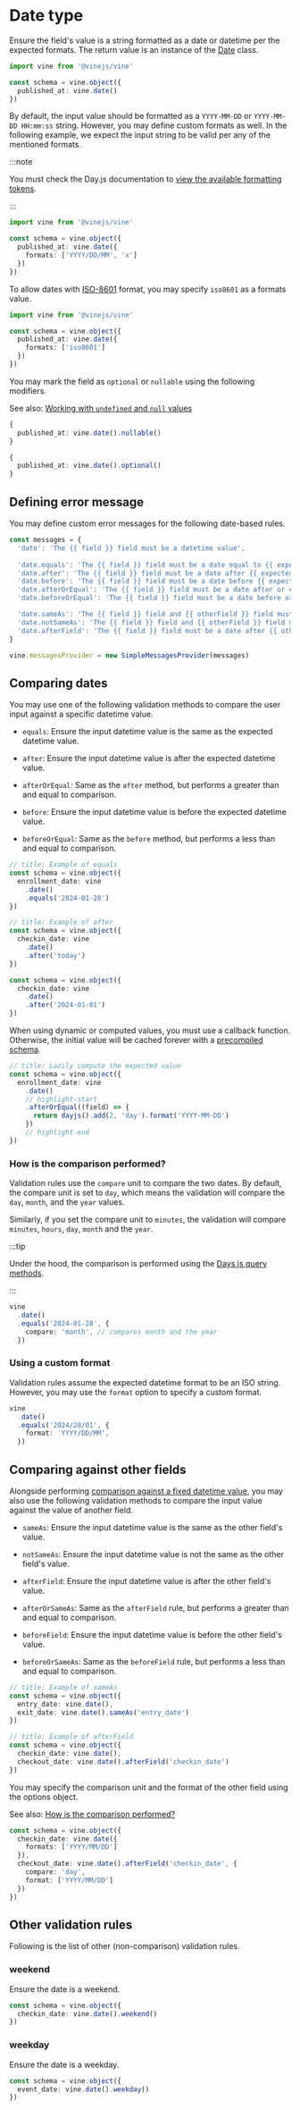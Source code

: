 # Date type

Ensure the field's value is a string formatted as a date or datetime per the expected formats. The return value is an instance of the [Date](https://developer.mozilla.org/en-US/docs/Web/JavaScript/Reference/Global_Objects/Date) class.

```ts
import vine from '@vinejs/vine'

const schema = vine.object({
  published_at: vine.date()
})
```

By default, the input value should be formatted as a `YYYY-MM-DD` or `YYYY-MM-DD HH:mm:ss` string. However, you may define custom formats as well. In the following example, we expect the input string to be valid per any of the mentioned formats.

:::note

You must check the Day.js documentation to [view the available formatting tokens](https://day.js.org/docs/en/parse/string-format#list-of-all-available-parsing-tokens).

:::

```ts
import vine from '@vinejs/vine'

const schema = vine.object({
  published_at: vine.date({
    formats: ['YYYY/DD/MM', 'x']
  })
})
```

To allow dates with [ISO-8601](https://en.wikipedia.org/wiki/ISO_8601) format, you may specify `iso8601` as a formats value.

```ts
import vine from '@vinejs/vine'

const schema = vine.object({
  published_at: vine.date({
    formats: ['iso8601']
  })
})
```

You may mark the field as `optional` or `nullable` using the following modifiers.

See also: [Working with `undefined` and `null` values](../guides/schema_101.md#nullable-and-optional-modifiers)

```ts
{
  published_at: vine.date().nullable()
}
```

```ts
{
  published_at: vine.date().optional()
}
```


## Defining error message
You may define custom error messages for the following date-based rules.

```ts
const messages = {
  'date': 'The {{ field }} field must be a datetime value',
  
  'date.equals': 'The {{ field }} field must be a date equal to {{ expectedValue }}',
  'date.after': 'The {{ field }} field must be a date after {{ expectedValue }}',
  'date.before': 'The {{ field }} field must be a date before {{ expectedValue }}',
  'date.afterOrEqual': 'The {{ field }} field must be a date after or equal to {{ expectedValue }}',
  'date.beforeOrEqual': 'The {{ field }} field must be a date before or equal to {{ expectedValue }}',

  'date.sameAs': 'The {{ field }} field and {{ otherField }} field must be the same',
  'date.notSameAs': 'The {{ field }} field and {{ otherField }} field must be different',
  'date.afterField': 'The {{ field }} field must be a date after {{ otherField }}',
}

vine.messagesProvider = new SimpleMessagesProvider(messages)
```

## Comparing dates
You may use one of the following validation methods to compare the user input against a specific datetime value.

- `equals`: Ensure the input datetime value is the same as the expected datetime value.

- `after`: Ensure the input datetime value is after the expected datetime value.

- `afterOrEqual`: Same as the `after` method, but performs a greater than and equal to comparison.

- `before`: Ensure the input datetime value is before the expected datetime value.

- `beforeOrEqual`: Same as the `before` method, but performs a less than and equal to comparison.

```ts
// title: Example of equals
const schema = vine.object({
  enrollment_date: vine
    .date()
    .equals('2024-01-28')
})
```

```ts
// title: Example of after
const schema = vine.object({
  checkin_date: vine
    .date()
    .after('today')
})

const schema = vine.object({
  checkin_date: vine
    .date()
    .after('2024-01-01')
})
```

When using dynamic or computed values, you must use a callback function. Otherwise, the initial value will be cached forever with a [precompiled schema](../guides/getting_started.md#pre-compiling-schema).

```ts
// title: Lazily compute the expected value
const schema = vine.object({
  enrollment_date: vine
    .date()
    // highlight-start
    .afterOrEqual((field) => {
      return dayjs().add(2, 'day').format('YYYY-MM-DD')
    })
    // highlight-end
})
```

### How is the comparison performed?
Validation rules use the `compare` unit to compare the two dates. By default, the compare unit is set to `day`, which means the validation will compare the `day`, `month`, and the `year` values.

Similarly, if you set the compare unit to `minutes`, the validation will compare `minutes`, `hours`, `day`, `month` and the `year`.

:::tip

Under the hood, the comparison is performed using the [Days.js query methods](https://day.js.org/docs/en/query/is-before).

:::

```ts
vine
  .date()
  .equals('2024-01-28', {
    compare: 'month', // compares month and the year
  })
```

### Using a custom format
Validation rules assume the expected datetime format to be an ISO string. However, you may use the `format` option to specify a custom format.

```ts
vine
  .date()
  .equals('2024/28/01', {
    format: 'YYYY/DD/MM',
  })
```

## Comparing against other fields
Alongside performing [comparison against a fixed datetime value](#comparing-dates), you may also use the following validation methods to compare the input value against the value of another field.

- `sameAs`: Ensure the input datetime value is the same as the other field's value.

- `notSameAs`: Ensure the input datetime value is not the same as the other field's value.

- `afterField`: Ensure the input datetime value is after the other field's value.

- `afterOrSameAs`: Same as the `afterField` rule, but performs a greater than and equal to comparison.

- `beforeField`: Ensure the input datetime value is before the other field's value.

- `beforeOrSameAs`:  Same as the `beforeField` rule, but performs a less than and equal to comparison.

```ts
// title: Example of sameAs
const schema = vine.object({
  entry_date: vine.date(),
  exit_date: vine.date().sameAs('entry_date')
})
```

```ts
// title: Example of afterField
const schema = vine.object({
  checkin_date: vine.date(),
  checkout_date: vine.date().afterField('checkin_date')
})
```

You may specify the comparison unit and the format of the other field using the options object.

See also: [How is the comparison performed?](#how-is-the-comparison-performed)

```ts
const schema = vine.object({
  checkin_date: vine.date({
    formats: ['YYYY/MM/DD']
  }),
  checkout_date: vine.date().afterField('checkin_date', {
    compare: 'day',
    format: ['YYYY/MM/DD']
  })
})
```

## Other validation rules
Following is the list of other (non-comparison) validation rules.

### weekend
Ensure the date is a weekend.

```ts
const schema = vine.object({
  checkin_date: vine.date().weekend()
})
```

### weekday
Ensure the date is a weekday.

```ts
const schema = vine.object({
  event_date: vine.date().weekday()
})
```
